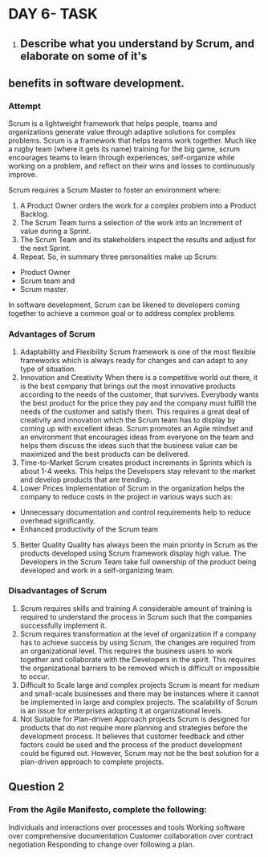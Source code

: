 # DAY 6- TASK
1.	## Describe what you understand by Scrum, and elaborate on some of it's
## benefits in software development.

### Attempt
Scrum is a lightweight framework that helps people, teams and organizations generate value through adaptive solutions for complex problems.
Scrum is a framework that helps teams work together. Much like a rugby team (where it gets its name) training for the big game, scrum encourages teams to learn through experiences, self-organize while working on a problem, and reflect on their wins and losses to continuously improve.

Scrum requires a Scrum Master to foster an environment where:
1.	A Product Owner orders the work for a complex problem into a Product Backlog.
2.	The Scrum Team turns a selection of the work into an Increment of value during a Sprint.
3.	The Scrum Team and its stakeholders inspect the results and adjust for the next Sprint.
4.	Repeat.
So, in summary three personalities make up Scrum: 
- Product Owner
- Scrum team and
- Scrum master.

In software development, Scrum can be likened to developers coming together to achieve a common goal or to address complex problems

### Advantages of Scrum
1. Adaptability and Flexibility
Scrum framework is one of the most flexible frameworks which is always ready for changes and can adapt to any type of situation. 
2. Innovation and Creativity
When there is a competitive world out there, it is the best company that brings out the most innovative products according to the needs of the customer, that survives. Everybody wants the best product for the price they pay and the company must fulfill the needs of the customer and satisfy them. This requires a great deal of creativity and innovation which the Scrum team has to display by coming up with excellent ideas. Scrum promotes an Agile mindset and an environment that encourages ideas from everyone on the team and helps them discuss the ideas such that the business value can be maximized and the best products can be delivered. 
3. Time-to-Market
Scrum creates product increments in Sprints which is about 1-4 weeks. This helps the Developers stay relevant to the market and develop products that are trending. 
4. Lower Prices
Implementation of Scrum in the organization helps the company to reduce costs in the project in various ways such as:
- Unnecessary documentation and control requirements help to reduce overhead significantly.
- Enhanced productivity of the Scrum team
5.	Better Quality
Quality has always been the main priority in Scrum as the products developed using Scrum framework display high value. The Developers in the Scrum Team take full ownership of the product being developed and work in a self-organizing team.

### Disadvantages of Scrum
1. Scrum requires skills and training
A considerable amount of training is required to understand the process in Scrum such that the companies successfully implement it.
2. Scrum requires transformation at the level of organization
If a company has to achieve success by using Scrum, the changes are required from an organizational level. This requires the business users to work together and collaborate with the Developers in the spirit. This requires the organizational barriers to be removed which is difficult or impossible to occur. 
3. Difficult to Scale large and complex projects
Scrum is meant for medium and small-scale businesses and there may be instances where it cannot be implemented in large and complex projects. The scalability of Scrum is an issue for enterprises adopting it at organizational levels.
4. Not Suitable for Plan-driven Approach projects
Scrum is designed for products that do not require more planning and strategies before the development process. It believes that customer feedback and other factors could be used and the process of the product development could be figured out. However, Scrum may not be the best solution for a plan-driven approach to complete projects. 

## Question 2
### From the Agile Manifesto, complete the following:

Individuals and interactions over processes and tools
Working software over comprehensive documentation
Customer collaboration over contract negotiation
Responding to change over following a plan.






